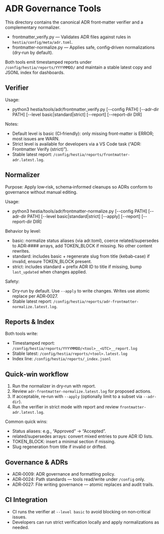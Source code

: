 ADR Governance Tools
====================

This directory contains the canonical ADR front‑matter verifier and a complementary normalizer.

- frontmatter_verify.py — Validates ADR files against rules in `hestia/config/meta/adr.toml`.
- frontmatter-normalize.py — Applies safe, config‑driven normalizations (dry‑run by default).

Both tools emit timestamped reports under `/config/hestia/reports/YYYYMMDD/` and maintain a stable latest copy and JSONL index for dashboards.

Verifier
--------

Usage:

- python3 hestia/tools/adr/frontmatter_verify.py [--config PATH] [--adr-dir PATH] [--level basic|standard|strict] [--report] [--report-dir DIR]

Notes:

- Default level is basic (CI‑friendly): only missing front‑matter is ERROR; most issues are WARN.
- Strict level is available for developers via a VS Code task (“ADR: Frontmatter Verify (strict)”).
- Stable latest report: `/config/hestia/reports/frontmatter-adr.latest.log`.

Normalizer
----------

Purpose: Apply low‑risk, schema‑informed cleanups so ADRs conform to governance without manual editing.

Usage:

- python3 hestia/tools/adr/frontmatter-normalize.py [--config PATH] [--adr-dir PATH] [--level basic|standard|strict] [--apply] [--report] [--report-dir DIR]

Behavior by level:

- basic: normalize status aliases (via adr.toml), coerce related/supersedes to ADR‑#### arrays, add TOKEN_BLOCK if missing. No other content rewrites.
- standard: includes basic + regenerate slug from title (kebab‑case) if invalid, ensure TOKEN_BLOCK present.
- strict: includes standard + prefix ADR ID to title if missing, bump `last_updated` when changes applied.

Safety:

- Dry‑run by default. Use `--apply` to write changes. Writes use atomic replace per ADR‑0027.
- Stable latest report: `/config/hestia/reports/adr-frontmatter-normalize.latest.log`.

Reports & Index
---------------

Both tools write:

- Timestamped report: `/config/hestia/reports/YYYYMMDD/<tool>__<UTC>__report.log`
- Stable latest: `/config/hestia/reports/<tool>.latest.log`
- Index line: `/config/hestia/reports/_index.jsonl`

Quick‑win workflow
------------------

1) Run the normalizer in dry‑run with report.
2) Review `adr-frontmatter-normalize.latest.log` for proposed actions.
3) If acceptable, re‑run with `--apply` (optionally limit to a subset via `--adr-dir`).
4) Run the verifier in strict mode with report and review `frontmatter-adr.latest.log`.

Common quick wins:

- Status aliases: e.g., “Approved” → “Accepted”.
- related/supersedes arrays: convert mixed entries to pure ADR ID lists.
- TOKEN_BLOCK: insert a minimal section if missing.
- Slug regeneration from title if invalid or drifted.

Governance & ADRs
-----------------

- ADR‑0009: ADR governance and formatting policy.
- ADR‑0024: Path standards — tools read/write under `/config` only.
- ADR‑0027: File writing governance — atomic replaces and audit trails.

CI Integration
--------------

- CI runs the verifier at `--level basic` to avoid blocking on non‑critical issues.
- Developers can run strict verification locally and apply normalizations as needed.
